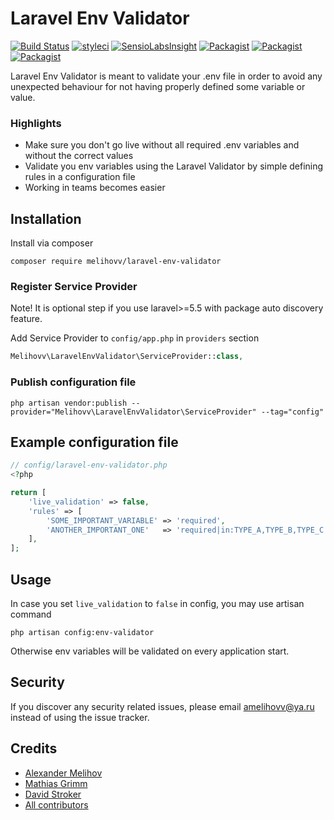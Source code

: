 Laravel Env Validator
=====================

[![Build Status](https://travis-ci.org/melihovv/laravel-env-validator.svg?branch=master)](https://travis-ci.org/melihovv/laravel-env-validator)
[![styleci](https://styleci.io/repos/78041678/shield)](https://styleci.io/repos/78041678)
[![SensioLabsInsight](https://insight.sensiolabs.com/projects/0ed1727a-ede0-4cdc-ac45-0d31eddb1596/mini.png)](https://insight.sensiolabs.com/projects/0ed1727a-ede0-4cdc-ac45-0d31eddb1596)
[![Packagist](https://img.shields.io/packagist/v/melihovv/laravel-env-validator.svg)](https://packagist.org/packages/melihovv/laravel-env-validator)
[![Packagist](https://poser.pugx.org/melihovv/laravel-env-validator/d/total.svg)](https://packagist.org/packages/melihovv/laravel-env-validator)
[![Packagist](https://img.shields.io/packagist/l/melihovv/laravel-env-validator.svg)](https://packagist.org/packages/melihovv/laravel-env-validator)

Laravel Env Validator is meant to validate your .env file in order to avoid any
unexpected behaviour for not having properly defined some variable or value. 

### Highlights

- Make sure you don't go live without all required .env variables and without the correct values
- Validate you env variables using the Laravel Validator by simple defining rules in a configuration file
- Working in teams becomes easier

## Installation

Install via composer
```
composer require melihovv/laravel-env-validator
```

### Register Service Provider

Note! It is optional step if you use laravel>=5.5 with package auto discovery
feature.

Add Service Provider to `config/app.php` in `providers` section
```php
Melihovv\LaravelEnvValidator\ServiceProvider::class,
```

### Publish configuration file

```
php artisan vendor:publish --provider="Melihovv\LaravelEnvValidator\ServiceProvider" --tag="config"
```

## Example configuration file
```php
// config/laravel-env-validator.php
<?php

return [
    'live_validation' => false,
    'rules' => [
        'SOME_IMPORTANT_VARIABLE' => 'required',
        'ANOTHER_IMPORTANT_ONE'   => 'required|in:TYPE_A,TYPE_B,TYPE_C',
    ],
];
```

## Usage
In case you set `live_validation` to `false` in config, you may use artisan
command
```
php artisan config:env-validator
```
Otherwise env variables will be validated on every application start.

## Security

If you discover any security related issues, please email amelihovv@ya.ru instead of using the issue tracker.

## Credits

- [Alexander Melihov](https://github.com/melihovv)
- [Mathias Grimm](https://github.com/mathiasgrimm)
- [David Stroker](https://github.com/davidstoker)
- [All contributors](https://github.com/melihovv/laravel-env-validator/graphs/contributors)
